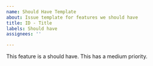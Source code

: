 ```yaml
---
name: Should Have Template
about: Issue template for features we should have
title: ID - Title
labels: Should have
assignees: ''

---
```


This feature is a should have. This has a medium priority.
